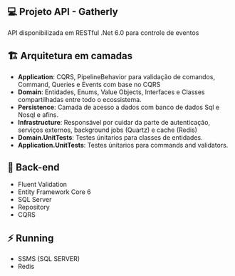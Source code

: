 ## :computer: Projeto API - Gatherly
API disponibilizada em RESTful .Net 6.0 para controle de eventos

## :building_construction: Arquitetura em camadas
- **Application**: CQRS, PipelineBehavior para validação de comandos, Command, Queries e Events com base no CQRS
- **Domain**: Entidades, Enums, Value Objects, Interfaces e Classes compartilhadas entre todo o ecossistema.
- **Persistence**: Camada de acesso a dados com banco de dados Sql e Nosql e afins.
- **Infrastructure**: Responsável por cuidar da parte de autenticação, serviços externos, background jobs (Quartz) e cache (Redis)
- **Domain.UnitTests**: Testes únitarios para classes de entidades.
- **Application.UnitTests**: Testes únitarios para commands and validators.

## :pushpin: Back-end
- Fluent Validation
- Entity Framework Core 6
- SQL Server
- Repository
- CQRS

## :zap: Running
- SSMS (SQL SERVER)
- Redis
